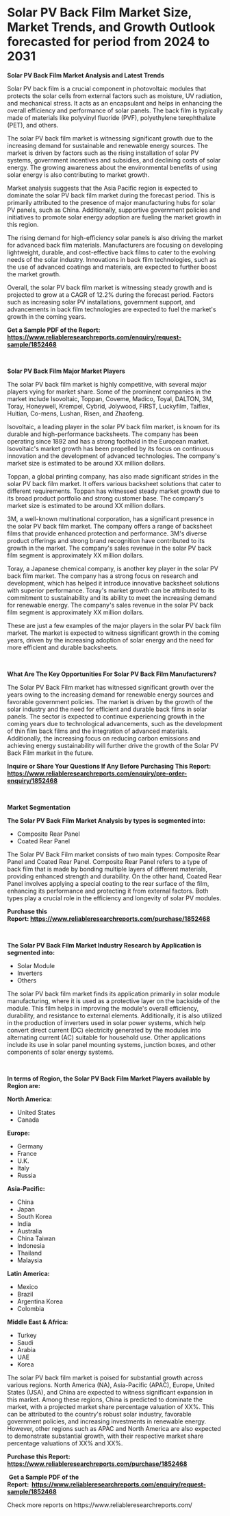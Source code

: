 <p><h1>Solar PV Back Film Market Size, Market Trends, and Growth Outlook forecasted for period from 2024 to 2031</h1></p><p><strong>Solar PV Back Film Market Analysis and Latest Trends</strong></p>
<p><p>Solar PV back film is a crucial component in photovoltaic modules that protects the solar cells from external factors such as moisture, UV radiation, and mechanical stress. It acts as an encapsulant and helps in enhancing the overall efficiency and performance of solar panels. The back film is typically made of materials like polyvinyl fluoride (PVF), polyethylene terephthalate (PET), and others.</p><p>The solar PV back film market is witnessing significant growth due to the increasing demand for sustainable and renewable energy sources. The market is driven by factors such as the rising installation of solar PV systems, government incentives and subsidies, and declining costs of solar energy. The growing awareness about the environmental benefits of using solar energy is also contributing to market growth.</p><p>Market analysis suggests that the Asia Pacific region is expected to dominate the solar PV back film market during the forecast period. This is primarily attributed to the presence of major manufacturing hubs for solar PV panels, such as China. Additionally, supportive government policies and initiatives to promote solar energy adoption are fueling the market growth in this region.</p><p>The rising demand for high-efficiency solar panels is also driving the market for advanced back film materials. Manufacturers are focusing on developing lightweight, durable, and cost-effective back films to cater to the evolving needs of the solar industry. Innovations in back film technologies, such as the use of advanced coatings and materials, are expected to further boost the market growth.</p><p>Overall, the solar PV back film market is witnessing steady growth and is projected to grow at a CAGR of 12.2% during the forecast period. Factors such as increasing solar PV installations, government support, and advancements in back film technologies are expected to fuel the market's growth in the coming years.</p></p>
<p><strong>Get a Sample PDF of the Report:&nbsp; <a href="https://www.reliableresearchreports.com/enquiry/request-sample/1852468">https://www.reliableresearchreports.com/enquiry/request-sample/1852468</a></strong></p>
<p>&nbsp;</p>
<p><strong>Solar PV Back Film Major Market Players</strong></p>
<p><p>The solar PV back film market is highly competitive, with several major players vying for market share. Some of the prominent companies in the market include Isovoltaic, Toppan, Coveme, Madico, Toyal, DALTON, 3M, Toray, Honeywell, Krempel, Cybrid, Jolywood, FIRST, Luckyfilm, Taiflex, Huitian, Co-mens, Lushan, Risen, and Zhaofeng.</p><p>Isovoltaic, a leading player in the solar PV back film market, is known for its durable and high-performance backsheets. The company has been operating since 1892 and has a strong foothold in the European market. Isovoltaic's market growth has been propelled by its focus on continuous innovation and the development of advanced technologies. The company's market size is estimated to be around XX million dollars.</p><p>Toppan, a global printing company, has also made significant strides in the solar PV back film market. It offers various backsheet solutions that cater to different requirements. Toppan has witnessed steady market growth due to its broad product portfolio and strong customer base. The company's market size is estimated to be around XX million dollars.</p><p>3M, a well-known multinational corporation, has a significant presence in the solar PV back film market. The company offers a range of backsheet films that provide enhanced protection and performance. 3M's diverse product offerings and strong brand recognition have contributed to its growth in the market. The company's sales revenue in the solar PV back film segment is approximately XX million dollars.</p><p>Toray, a Japanese chemical company, is another key player in the solar PV back film market. The company has a strong focus on research and development, which has helped it introduce innovative backsheet solutions with superior performance. Toray's market growth can be attributed to its commitment to sustainability and its ability to meet the increasing demand for renewable energy. The company's sales revenue in the solar PV back film segment is approximately XX million dollars.</p><p>These are just a few examples of the major players in the solar PV back film market. The market is expected to witness significant growth in the coming years, driven by the increasing adoption of solar energy and the need for more efficient and durable backsheets.</p></p>
<p>&nbsp;</p>
<p><strong>What Are The Key Opportunities For Solar PV Back Film Manufacturers?</strong></p>
<p><p>The Solar PV Back Film market has witnessed significant growth over the years owing to the increasing demand for renewable energy sources and favorable government policies. The market is driven by the growth of the solar industry and the need for efficient and durable back films in solar panels. The sector is expected to continue experiencing growth in the coming years due to technological advancements, such as the development of thin film back films and the integration of advanced materials. Additionally, the increasing focus on reducing carbon emissions and achieving energy sustainability will further drive the growth of the Solar PV Back Film market in the future.</p></p>
<p><strong>Inquire or Share Your Questions If Any Before Purchasing This Report: <a href="https://www.reliableresearchreports.com/enquiry/pre-order-enquiry/1852468">https://www.reliableresearchreports.com/enquiry/pre-order-enquiry/1852468</a></strong></p>
<p>&nbsp;</p>
<p><strong>Market Segmentation</strong></p>
<p><strong>The Solar PV Back Film Market Analysis by types is segmented into:</strong></p>
<p><ul><li>Composite Rear Panel</li><li>Coated Rear Panel</li></ul></p>
<p><p>The Solar PV Back Film market consists of two main types: Composite Rear Panel and Coated Rear Panel. Composite Rear Panel refers to a type of back film that is made by bonding multiple layers of different materials, providing enhanced strength and durability. On the other hand, Coated Rear Panel involves applying a special coating to the rear surface of the film, enhancing its performance and protecting it from external factors. Both types play a crucial role in the efficiency and longevity of solar PV modules.</p></p>
<p><strong>Purchase this Report:&nbsp;<a href="https://www.reliableresearchreports.com/purchase/1852468">https://www.reliableresearchreports.com/purchase/1852468</a></strong></p>
<p>&nbsp;</p>
<p><strong>The Solar PV Back Film Market Industry Research by Application is segmented into:</strong></p>
<p><ul><li>Solar Module</li><li>Inverters</li><li>Others</li></ul></p>
<p><p>The solar PV back film market finds its application primarily in solar module manufacturing, where it is used as a protective layer on the backside of the module. This film helps in improving the module's overall efficiency, durability, and resistance to external elements. Additionally, it is also utilized in the production of inverters used in solar power systems, which help convert direct current (DC) electricity generated by the modules into alternating current (AC) suitable for household use. Other applications include its use in solar panel mounting systems, junction boxes, and other components of solar energy systems.</p></p>
<p>&nbsp;</p>
<p><strong>In terms of Region, the Solar PV Back Film Market Players available by Region are:</strong></p>
<p>
    <p> <strong> North America: </strong>
        <ul>
            <li>United States</li>
            <li>Canada</li>
        </ul>
        </p> 
    <p> <strong> Europe: </strong>
        <ul>
            <li>Germany</li>
            <li>France</li>
            <li>U.K.</li>
            <li>Italy</li>
            <li>Russia</li>
        </ul>
        </p> 
    <p> <strong> Asia-Pacific: </strong>
        <ul>
            <li>China</li>
            <li>Japan</li>
            <li>South Korea</li>
            <li>India</li>
            <li>Australia</li>
            <li>China Taiwan</li>
            <li>Indonesia</li>
            <li>Thailand</li>
            <li>Malaysia</li>
        </ul>
        </p> 
    <p> <strong> Latin America: </strong>
        <ul>
            <li>Mexico</li>
            <li>Brazil</li>
            <li>Argentina Korea</li>
            <li>Colombia</li>
        </ul>
        </p> 
    <p> <strong> Middle East & Africa: </strong>
        <ul>
            <li>Turkey</li>
            <li>Saudi</li>
            <li>Arabia</li>
            <li>UAE</li>
            <li>Korea</li>
        </ul>
    </p>
    </p>
<p><p>The solar PV back film market is poised for substantial growth across various regions. North America (NA), Asia-Pacific (APAC), Europe, United States (USA), and China are expected to witness significant expansion in this market. Among these regions, China is predicted to dominate the market, with a projected market share percentage valuation of XX%. This can be attributed to the country's robust solar industry, favorable government policies, and increasing investments in renewable energy. However, other regions such as APAC and North America are also expected to demonstrate substantial growth, with their respective market share percentage valuations of XX% and XX%.</p></p>
<p><strong>Purchase this Report: <a href="https://www.reliableresearchreports.com/purchase/1852468">https://www.reliableresearchreports.com/purchase/1852468</a></strong></p>
<p>&nbsp;<strong>Get a Sample PDF of the Report:&nbsp;&nbsp;<a href="https://www.reliableresearchreports.com/enquiry/request-sample/1852468">https://www.reliableresearchreports.com/enquiry/request-sample/1852468</a></strong></p>
<p><strong></strong></p>
<p>Check more reports on https://www.reliableresearchreports.com/</p>
